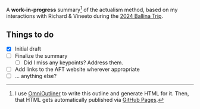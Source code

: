 A **work-in-progress** summary[^meta] of the actualism method, based on my interactions with Richard & Vineeto during the [2024 Ballina Trip](https://twitter.com/sridca/status/1774121800080703874).

[^meta]: I use [OmniOutliner](https://www.omnigroup.com/omnioutliner/) to write this outline and generate HTML for it. Then, that HTML gets automatically published via [GitHub Pages](https://pages.github.com/).

## Things to do

- [x] Initial draft
- [ ] Finalize the summary
  - [ ] Did I miss any keypoints? Address them.
- [ ] Add links to the AFT website wherever appropriate
- [ ] ... anything else?
